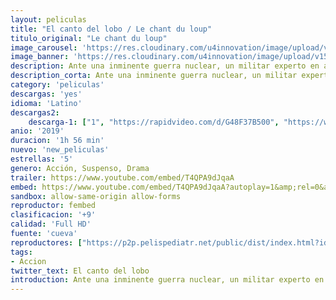 ```yaml
---
layout: peliculas
title: "El canto del lobo / Le chant du loup"
titulo_original: "Le chant du loup"
image_carousel: 'https://res.cloudinary.com/u4innovation/image/upload/v1561092486/CANTO-LOBO-POSTR-min_ovlgni.jpg'
image_banner: 'https://res.cloudinary.com/u4innovation/image/upload/v1561092487/CANTO-LOBO-BANNER-min_qf0frr.jpg'
description: Ante una inminente guerra nuclear, un militar experto en acústica submarina debe demostrar con la ayuda de su oído, que las cosas no son como parecen ni como suenan.
description_corta: Ante una inminente guerra nuclear, un militar experto en acústica submarina debe demostrar con la ayuda de su oído, que las cosas no son como parecen ni como suenan.
category: 'peliculas'
descargas: 'yes'
idioma: 'Latino'
descargas2:
    descarga-1: ["1", "https://rapidvideo.com/d/G48F37B500", "https://www.google.com/s2/favicons?domain=openload.co","OpenLoad","https://res.cloudinary.com/imbriitneysam/image/upload/v1541473684/mexico.png", "Latino", "Full HD"]
anio: '2019'
duracion: '1h 56 min'
nuevo: 'new_peliculas'
estrellas: '5'
genero: Acción, Suspenso, Drama
trailer: https://www.youtube.com/embed/T4QPA9dJqaA
embed: https://www.youtube.com/embed/T4QPA9dJqaA?autoplay=1&amp;rel=0&amp;hd=1&border=0&wmode=opaque&enablejsapi=1&modestbranding=1&controls=1&showinfo=0
sandbox: allow-same-origin allow-forms
reproductor: fembed
clasificacion: '+9'
calidad: 'Full HD'
fuente: 'cueva'
reproductores: ["https://p2p.pelispediatr.net/public/dist/index.html?id=b0e4e83237071f12bc674c583535afbe","https://player.openplay.vip/player.php?id=OTc2NA","https://tutumeme.net/embed/player.php?u=bXQ3ajJOaW1wcFRGcEs2VW5XRGExTlRPMytmUnc3bHVwcWhoenVIUjI5SHF5TlNwc0taaG1jN2gwZHZSNTlIRHVhV2tZWitkNUtDVDNOL1ZvYW1rYjJwb21xQT0"]
tags:
- Accion
twitter_text: El canto del lobo
introduction: Ante una inminente guerra nuclear, un militar experto en acústica submarina debe demostrar con la ayuda de su oído, que las cosas no son como parecen ni como suenan.
---
```












